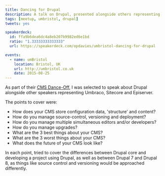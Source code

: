```yaml
---
title: Dancing for Drupal
description: A talk on Drupal, presented alongside others representing Umbraco, Sitecore and Episerver.
tags: [meetup, umbristol, drupal]
tweets: yes

speakerdeck:
  id: ffa9b6dea6dc4a8eb207b9982ed6e1bd
  ratio: "1.33333333333333"
  url: https://speakerdeck.com/opdavies/umbristol-dancing-for-drupal

events:
  - name: umBristol
    location: Bristol, UK
    url: http://umbristol.co.uk
    date: 2015-08-25
---
```


As part of their [CMS Dance-Off][1], I was selected to speak about Drupal alongside other speakers representing Umbraco, Sitecore and Episerver.

The points to cover were:

- How does your CMS store configuration data, 'structure' and content?
- How do you manage source-control, versioning and deployment?
- How do you manage multiple simultaneous editors and/or developers?
- How do you manage upgrades?
- What are the 3 best things about your CMS?
- What are the 3 worst things about your CMS?
- What does the future of your CMS look like?

In each point, tried to cover the differences between Drupal core and developing a project using Drupal, as well as between Drupal 7 and Drupal 8, as things like source control and versioning would be approached differently.

[1]: http://www.meetup.com/umBristol/events/223807592
